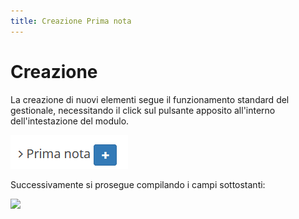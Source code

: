 ```yaml
---
title: Creazione Prima nota
---
```


# Creazione

La creazione di nuovi elementi segue il funzionamento standard del gestionale, necessitando il click sul pulsante apposito all'interno dell'intestazione del modulo.

![Screenshot creazione prima nota](../../../.gitbook/assets/CreazionePrimaNota.PNG)

Successivamente si prosegue compilando i campi sottostanti:

![](https://firebasestorage.googleapis.com/v0/b/gitbook-x-prod.appspot.com/o/spaces%2F-LZJeLg23eVDvrCv74U7-887967055%2Fuploads%2FFld5oFnN3ytoywCWnCUm%2Ffile.png?alt=media)
